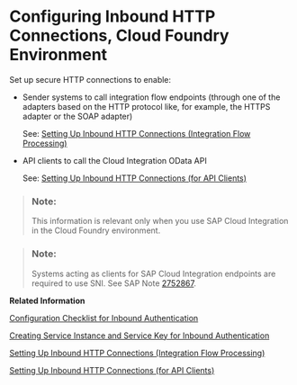 <!-- loiof568400936134e33b33534b36a506e2d -->

# Configuring Inbound HTTP Connections, Cloud Foundry Environment

Set up secure HTTP connections to enable:

-   Sender systems to call integration flow endpoints \(through one of the adapters based on the HTTP protocol like, for example, the HTTPS adapter or the SOAP adapter\)

    See: [Setting Up Inbound HTTP Connections \(Integration Flow Processing\)](setting-up-inbound-http-connections-integration-flow-processing-0f92842.md)

-   API clients to call the Cloud Integration OData API

    See: [Setting Up Inbound HTTP Connections \(for API Clients\)](setting-up-inbound-http-connections-for-api-clients-8db3d51.md)


> ### Note:  
> This information is relevant only when you use SAP Cloud Integration in the Cloud Foundry environment.

> ### Note:  
> Systems acting as clients for SAP Cloud Integration endpoints are required to use SNI. See SAP Note [2752867](https://me.sap.com/notes/2752867).

**Related Information**  


[Configuration Checklist for Inbound Authentication](configuration-checklist-for-inbound-authentication-4a428fd.md "")

[Creating Service Instance and Service Key for Inbound Authentication](creating-service-instance-and-service-key-for-inbound-authentication-19af5e2.md "With a service instance, you define how to access a certain SAP BTP service. In the context of SAP Cloud Integration, a service instance is the definition of an OAuth client.")

[Setting Up Inbound HTTP Connections \(Integration Flow Processing\)](setting-up-inbound-http-connections-integration-flow-processing-0f92842.md "Enable a sender system to send messages to Cloud Integration over the HTTP protocol.")

[Setting Up Inbound HTTP Connections \(for API Clients\)](setting-up-inbound-http-connections-for-api-clients-8db3d51.md "An application programming interface (API) allows you to access Cloud Integration data, for example, monitoring data.")

